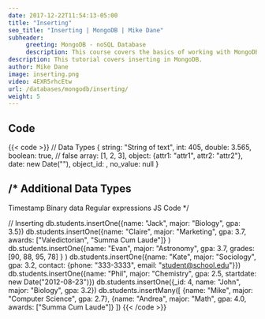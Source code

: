 ```yaml
---
date: 2017-12-22T11:54:13-05:00
title: "Inserting"
seo_title: "Inserting | MongoDB | Mike Dane"
subheader:
     greeting: MongoDB - noSQL Database
     description: This course covers the basics of working with MongoDB. Work your way through the videos and we'll teach you everything you need to know to interact with Mongo's flexible document database management system and create powerful document databases!
description: This tutorial covers inserting in MongoDB.
author: Mike Dane
image: inserting.png
video: 4EXR5rhcEtw
url: /databases/mongodb/inserting/
weight: 5
---
```


## Code
{{< code >}}
// Data Types
{
     string: "String of text",
     int: 405,
     double: 3.565,
     boolean: true, // false
     array: [1, 2, 3],
     object: {attr1: "attr1", attr2: "attr2"},
     date: new Date("<YYYY-mm-dd>"),
     object_id: <ObjectId>,
     no_value: null
}

/*
Additional Data Types
---------------------
Timestamp
Binary data
Regular expressions
JS Code
*/

// Inserting
db.students.insertOne({name: "Jack", major: "Biology", gpa: 3.5})
db.students.insertOne({name: "Claire", major: "Marketing", gpa: 3.7, awards: ["Valedictorian", "Summa Cum Laude"]} )
db.students.insertOne({name: "Evan", major: "Astronomy", gpa: 3.7, grades: [90, 88, 95, 78] } )
db.students.insertOne({name: "Kate", major: "Sociology", gpa: 3.2, contact: {phone: "333-3333", email: "student@school.edu"}})
db.students.insertOne({name: "Phil", major: "Chemistry", gpa: 2.5, startdate: new Date("2012-08-23")})
db.students.insertOne({_id: 4, name: "John", major: "Biology", gpa: 3.2})
db.students.insertMany([
     {name: "Mike", major: "Computer Science", gpa: 2.7},
     {name: "Andrea", major: "Math", gpa: 4.0, awards: ["Summa Cum Laude"]}
])
{{< /code >}}

